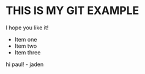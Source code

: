 # THIS IS MY GIT EXAMPLE

I hope you like it!

- Item one
- Item two
- Item three

hi paul! - jaden
